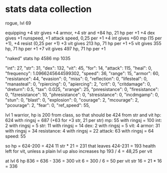 
# stats data collection
rogue, lvl 69

equipping 
+4 str gives +4 armor, +4 str and +84 hp, 21 hp per +1
+4 dex gives +1 runspeed, +1 attack speed, 0,25 per +1
+4 int gives +60 mp (15 per +1), +4 resist (0,25 per +1)
+3 vit gives 213 hp, 71 hp per +1
+5 vit gives 355 hp, 71 hp per +1
+7 vit gives 497 hp, 71 hp per +1

"naked" stats
hp 4586
mp 1035

"int": 27,
"str": 31,
"dex": 132,
"vit": 45,
"for": 14,
"attack": 115,
"heal": 0,
"frequency": 1.0966245644599302,
"speed": 36,
"range": 15,
"armor": 60,
"resistance": 44,
"evasion": 0,
"miss": 0,
"reflection": 0,
"lifesteal": 0,
"manasteal": 0,
"rpiercing": 0,
"apiercing": 2,
"crit": 0,
"critdamage": 0,
"dreturn": 0.5,
"tax": 0.025,
"xrange": 25,
"pnresistance": 0,
"firesistance": 0,
"fzresistance": 10,
"phresistance": 0,
"stresistance": 0,
"incdmgamp": 0,
"stun": 0,
"blast": 0,
"explosion": 0,
"courage": 2,
"mcourage": 2,
"pcourage": 2,
"fear": 0,
"ref_speed": 55,

lvl 1 warrior, hp is 200 from class, so that should be 424 from str and vit
hp: 624 with ringsj = 687 (+63 for +3 str, 21 per str) 
mp: 55 with ringsj = 100
int: 2 with ringsj = 5
str: 11 with ringsj = 14
dex: 2 with ringsj = 5
vit: 4 
armor: 31 with ringsj = 34
resistance: 4 with ringsj = 22
attack: 63 with ringsj = 64
speed: 55

so hp = 624-200 = 424
11 str * 21 = 231
that leaves 424-231 = 193 health left for vit, unless a plain lvl up also increases hp
193 / 4 = 48,25 per vit

at lvl 6 
hp 836 = 636 - 336 = 300
vit 6 = 300 / 6 = 50 per vit 
str 16 = 21 * 16 = 336
